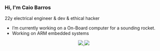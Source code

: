 ### Hi, I'm Caio Barros
22y electrical engineer & dev & ethical hacker 
 - I’m currently working on a On-Board computer for a sounding rocket.
 - Working on ARM embedded systems

<div align="center">
  <a href="https://github.com/caiobrm">
  <img height="180em" src="https://github-readme-stats.vercel.app/api?username=caiobrm&show_icons=true&theme=tokyonight&include_all_commits=true&count_private=true"/>
  <img height="180em" src="https://github-readme-stats.vercel.app/api/top-langs/?username=caiobrm&layout=compact&langs_count=7&theme=tokyonight"/>
</div>

  <!--![Snake animation](https://github.com/caiosnx/caiosnx/blob/output/github-contribution-grid-snake.svg)

